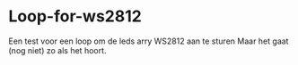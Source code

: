 # Loop-for-ws2812
Een test voor een loop om de leds arry WS2812 aan te sturen
Maar het gaat (nog niet) zo als het hoort.
